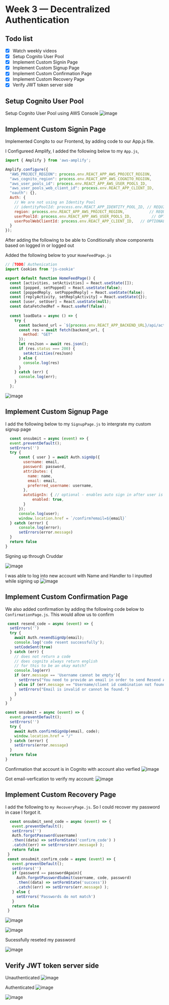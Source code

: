 # Week 3 — Decentralized Authentication

## Todo list
- [x] Watch weekly videos
- [x] Setup Cognito User Pool
- [x] Implement Custom Signin Page
- [x] Implement Custom Signup Page
- [x] Implement Custom Confirmation Page
- [x] Implement Custom Recovery Page
- [x] Verify JWT token server side

## Setup Cognito User Pool
Setup Cognito User Pool using AWS Console
![image](https://user-images.githubusercontent.com/46639580/226080024-06aa9e69-4d22-4e7a-bfff-43dc844662be.png)

## Implement Custom Signin Page
Implemented Congito to our Frontend, by adding code to our App.js file.

I Configureed Amplify, I added the following below to  my `App.js`,

```js
import { Amplify } from 'aws-amplify';

Amplify.configure({
  "AWS_PROJECT_REGION": process.env.REACT_APP_AWS_PROJECT_REGION,
  "aws_cognito_region": process.env.REACT_APP_AWS_COGNITO_REGION,
  "aws_user_pools_id": process.env.REACT_APP_AWS_USER_POOLS_ID,
  "aws_user_pools_web_client_id": process.env.REACT_APP_CLIENT_ID,
  "oauth": {},
  Auth: {
    // We are not using an Identity Pool
    // identityPoolId: process.env.REACT_APP_IDENTITY_POOL_ID, // REQUIRED - Amazon Cognito Identity Pool ID
    region: process.env.REACT_APP_AWS_PROJECT_REGION,           // REQUIRED - Amazon Cognito Region
    userPoolId: process.env.REACT_APP_AWS_USER_POOLS_ID,         // OPTIONAL - Amazon Cognito User Pool ID
    userPoolWebClientId: process.env.REACT_APP_CLIENT_ID,   // OPTIONAL - Amazon Cognito Web Client ID (26-char alphanumeric string)
  }
});
```

After adding the following to be able to Conditionally show components based on logged in or logged out

Added the following below to your `HomeFeedPage.js`

```js
// [TODO] Authenication
import Cookies from 'js-cookie'

export default function HomeFeedPage() {
  const [activities, setActivities] = React.useState([]);
  const [popped, setPopped] = React.useState(false);
  const [poppedReply, setPoppedReply] = React.useState(false);
  const [replyActivity, setReplyActivity] = React.useState({});
  const [user, setUser] = React.useState(null);
  const dataFetchedRef = React.useRef(false);
  
  const loadData = async () => {
    try {
      const backend_url = `${process.env.REACT_APP_BACKEND_URL}/api/activities/home`
      const res = await fetch(backend_url, {
        method: "GET"
      });
      let resJson = await res.json();
      if (res.status === 200) {
        setActivities(resJson)
      } else {
        console.log(res)
      }
    } catch (err) {
      console.log(err);
    }
  };
```
![image](https://user-images.githubusercontent.com/46639580/226080660-5b5f6892-8ea7-48fa-82d9-3efd46dcda36.png)

## Implement Custom Signup Page
I add the following below to my `SignupPage.js` to intergrate my custom signup page

  ```js
    const onsubmit = async (event) => {
    event.preventDefault();
    setErrors('')
    try {
        const { user } = await Auth.signUp({
          username: email,
          password: password,
          attributes: {
            name: name,
            email: email,
            preferred_username: username,
          },
          autoSignIn: { // optional - enables auto sign in after user is confirmed
              enabled: true,
          }
        });
        console.log(user);
        window.location.href = `/confirm?email=${email}`
    } catch (error) {
        console.log(error);
        setErrors(error.message)
    }
    return false
  }
  ```
  Signing up through Cruddar
  
  ![image](https://user-images.githubusercontent.com/46639580/226086300-a65f6cc3-f4b1-4190-befa-1aed213060b5.png)
  
  I was able to log into new account with Name and Handler to I inputted while signing up
  ![image](https://user-images.githubusercontent.com/46639580/226086453-8b064684-7f57-41e0-ac58-4f198b7f425f.png)

  ## Implement Custom Confirmation Page
  We also added confirmation by adding the following code below to `ConfirmationPage.js`. This would allow us to confirm 
  ```js
   const resend_code = async (event) => {
    setErrors('')
    try {
      await Auth.resendSignUp(email);
      console.log('code resent successfully');
      setCodeSent(true)
    } catch (err) {
      // does not return a code
      // does cognito always return english
      // for this to be an okay match?
      console.log(err)
      if (err.message == 'Username cannot be empty'){
        setErrors("You need to provide an email in order to send Resend Activiation Code")   
      } else if (err.message == "Username/client id combination not found."){
        setErrors("Email is invalid or cannot be found.")   
      }
    }
  }

  const onsubmit = async (event) => {
    event.preventDefault();
    setErrors('')
    try {
      await Auth.confirmSignUp(email, code);
      window.location.href = "/"
    } catch (error) {
      setErrors(error.message)
    }
    return false
  }
  ```
  
  Confirmation that account is in Cognito with account also verfied
  ![image](https://user-images.githubusercontent.com/46639580/226086347-803d9161-f586-4450-a901-3be05054e233.png)
  
  Got email-verfication to verify my account:
  ![image](https://user-images.githubusercontent.com/46639580/226086471-c58168e4-6909-42e1-b880-7b715e18ef1c.png)
  
  ## Implement Custom Recovery Page
 I add the following to `my RecoveryPage.js`. So I could recover my password in case I forgot it.
 ```js
   const onsubmit_send_code = async (event) => {
    event.preventDefault();
    setErrors('')
    Auth.forgotPassword(username)
    .then((data) => setFormState('confirm_code') )
    .catch((err) => setErrors(err.message) );
    return false
  }
  const onsubmit_confirm_code = async (event) => {
    event.preventDefault();
    setErrors('')
    if (password == passwordAgain){
      Auth.forgotPasswordSubmit(username, code, password)
      .then((data) => setFormState('success'))
      .catch((err) => setErrors(err.message) );
    } else {
      setErrors('Passwords do not match')
    }
    return false
  }
  ```
![image](https://user-images.githubusercontent.com/46639580/226086644-51b2477c-7ea4-4337-ae12-5a3c3a743a05.png)


![image](https://user-images.githubusercontent.com/46639580/226086726-090f4665-e25e-4cae-90b5-318797dcef41.png)

Sucessfully reseted my password

![image](https://user-images.githubusercontent.com/46639580/226086906-41e2516f-08f4-4e4e-a701-a3dc4214699e.png)

## Verify JWT token server side
Unauthenticated
![image](https://user-images.githubusercontent.com/46639580/226203350-90c59f66-6bf2-468c-87c6-e5bb79f6f019.png)


Authenticated
![image](https://user-images.githubusercontent.com/46639580/226203103-6f00cb81-f9a9-4991-91b3-b4ea511b2312.png)


![image](https://user-images.githubusercontent.com/46639580/226203278-2ae2ae0b-3f35-4efb-a424-7c9f66280f9b.png)

